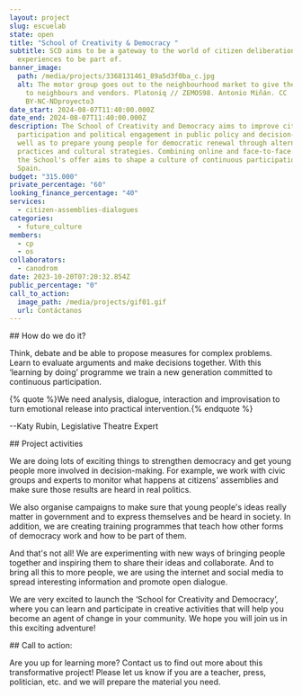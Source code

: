 ```yaml
---
layout: project
slug: escuelab
state: open
title: "School of Creativity & Democracy "
subtitle: SCD aims to be a gateway to the world of citizen deliberation
  experiences to be part of.
banner_image:
  path: /media/projects/3368131461_89a5d3f0ba_c.jpg
  alt: The motor group goes out to the neighbourhood market to give the workshop
    to neighbours and vendors. Platoniq // ZEMOS98. Antonio Miñán. CC
    BY-NC-NDproyecto3
date_start: 2024-08-07T11:40:00.000Z
date_end: 2024-08-07T11:40:00.000Z
description: The School of Creativity and Democracy aims to improve citizen
  participation and political engagement in public policy and decision-making as
  well as to prepare young people for democratic renewal through alternative
  practices and cultural strategies. Combining online and face-to-face formats,
  the School's offer aims to shape a culture of continuous participation in
  Spain.
budget: "315.000"
private_percentage: "60"
looking_finance_percentage: "40"
services:
  - citizen-assemblies-dialogues
categories:
  - future_culture
members:
  - cp
  - os
collaborators:
  - canodrom
date: 2023-10-20T07:20:32.854Z
public_percentage: "0"
call_to_action:
  image_path: /media/projects/gif01.gif
  url: Contáctanos
---
```

\## How do we do it?

Think, debate and be able to propose measures for complex problems. Learn to evaluate arguments and make decisions together. With this ‘learning by doing’ programme we train a new generation committed to continuous participation.

{% quote %}We need analysis, dialogue, interaction and improvisation to turn emotional release into practical intervention.{% endquote %}

\--Katy Rubin, Legislative Theatre Expert

\## Project activities

We are doing lots of exciting things to strengthen democracy and get young people more involved in decision-making. For example, we work with civic groups and experts to monitor what happens at citizens' assemblies and make sure those results are heard in real politics.

We also organise campaigns to make sure that young people's ideas really matter in government and to express themselves and be heard in society. In addition, we are creating training programmes that teach how other forms of democracy work and how to be part of them.

And that's not all! We are experimenting with new ways of bringing people together and inspiring them to share their ideas and collaborate. And to bring all this to more people, we are using the internet and social media to spread interesting information and promote open dialogue.

We are very excited to launch the ‘School for Creativity and Democracy’, where you can learn and participate in creative activities that will help you become an agent of change in your community. We hope you will join us in this exciting adventure!



\## Call to action:

Are you up for learning more? Contact us to find out more about this transformative project! Please let us know if you are a teacher, press, politician, etc. and we will prepare the material you need.
